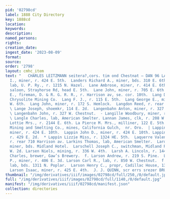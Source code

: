 ```yaml
---
pid: '02798cd'
label: 1888 City Directory
key: 1888cd
location: 
keywords: 
description: 
named_persons: 
rights: 
creation_date: 
ingest_date: '2023-08-09'
format: 
source: 
order: '2798'
layout: cmhc_item
text: "   CHARLES LEITZMANN seitera?,cors. tim ond Chestnat — DAN 96 LAR  Lancto Sol.
  I., miner, r. 424 E. 5th.  Landers Richard A., miner, bds. 310 E. 6th.  Landry Louis,
  lab, U. P. Ry., r. 1215 N. Hazel.  Lane Ambrose, miner, r. 414 E. 6th.  Lane Bartholomew,
  saloon, Strayhorse Rd, head E. 5th.  Lane John, miner, r. 705 E. 6th.  Lane Joseph
  E., fireman, D. & R. G. R. R., r. Harrison av, se. cor. 10th.  Lang David, miner,
  Chrysolite Mining Co.  Lang F. J., r. 115 E. 5th.  Lang George E., miner, r. 208
  W. 6th.  Lang John, miner, r. 172 S. Hemlock.  Langdon Reed, r. rear 221 E. 3d.
  \ Lange Joseph, shoemkr, 114 E. 2d.  Langenbahn Anton, miner, r. 327 W. Chestnut.
  \ Langenbahn John, r. 327 W. Chestnut.  - Langille Woodbury, miner, r. 614 E. 4th.
  \ Langle Charles, lab, American Smelter. Lannan James, clk, r. 208 W. 2d. Lanphier
  Lottie Mrs., r. 2144 E. 6th. La Pierce M. Mrs., milliner, 122 E. 5th.  : La Plata
  Mining and Smelting Co., mines, California Gulch,  nr. Oro.  | Lappin James V.,
  miner, r. 424 E. 10th.  Lappin John D., miner, r. 424 E. 10th. Lappin John J., miner,
  r. 429 E. 2d.  * Lappin Lizzie Miss, r. 1324 HE. 5th.  Laquerre Valentine, painter,
  r. rear 710 Harrison av. Larkins Thomas, lab, American Smelter.  Laroshall Joseph,
  miner, bds. Midland Hotel.  Larschell Joseph C., switchman, Midland Ry., r. 212
  W. 2d. Larsen Niels, mining, r. 336 W. 4th.  Larsh A. Lincoln, r. 144 W. 3d.  Larsh
  Charles, brewer, Gaw’s Brewery.  f. Larson Andrew, r. 219 S. Pine.  Larson Andrew
  P., miner, r. 406 E. 3d. Larson Carl R., lab, r. 850 W. Chestnut.  f Larson Charles,
  lab, bds. 1311 N. Poplar.  Larson Henry C., propr, Cadillac House, 1315 N. Poplar.
  Larson Isaac, miner, r. 425 E. 4th.  J. J. QUINN, scr errs srezer BRUSHES    "
thumbnail: "/img/derivatives/iiif/images/02798cd/full/250,/0/default.jpg"
full: "/img/derivatives/iiif/images/02798cd/full/1140,/0/default.jpg"
manifest: "/img/derivatives/iiif/02798cd/manifest.json"
collection: directories
---
```

